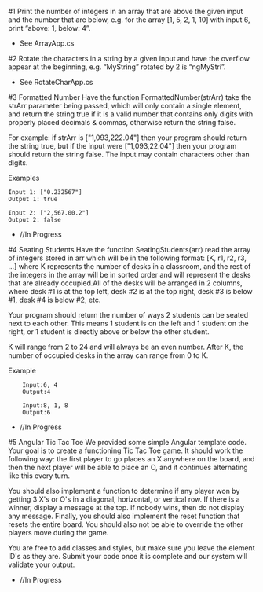 #1 Print the number of integers in an array that are above the given input and the number that are below, e.g. for the array [1, 5, 2, 1, 10] with input 6, print “above: 1, below: 4”.
  - See ArrayApp.cs

#2 Rotate the characters in a string by a given input and have the overflow appear at the beginning, e.g. “MyString” rotated by 2 is “ngMyStri”.
  - See RotateCharApp.cs

#3  Formatted Number
  Have the function FormattedNumber(strArr) take the strArr parameter being passed, which will only contain a single element, and return the string true if it is a valid number that contains only digits with properly placed decimals & commas, otherwise return the string false.                   

For example: if strArr is ["1,093,222.04"] then your program should return the string true, but if the input were ["1,093,22.04"] then your program should return the string   false. The input may contain characters other than digits.                                                 

  Examples     
  
    Input 1: ["0.232567"]                                        
    Output 1: true                                               
                                                             
    Input 2: ["2,567.00.2"]                                      
    Output 2: false
  - //In Progress

#4 Seating Students
  Have the function SeatingStudents(arr) read the array of integers stored in arr which will be in the following format: [K, r1, r2, r3, ...] where K represents the number of desks in a classroom, and the rest of the integers in the array will be in sorted order and will represent the desks that are already occupied.All of the desks will be arranged in 2 columns, where desk #1 is at the top left, desk #2 is at the top right, desk #3 is below #1, desk #4 is below #2, etc. 

  Your program should return the number of ways 2 students can be seated next to each other. This means 1 student is on the left and 1 student on the right, or 1 student is directly above or below the other student.

  K will range from 2 to 24 and will always be an even number. After K, the number of occupied desks in the array can range from 0 to K. 
        
  Example
  
        Input:6, 4
        Output:4
        
        Input:8, 1, 8
        Output:6
  - //In Progress

#5 Angular Tic Tac Toe
  We provided some simple Angular template code. Your goal is to create a functioning Tic Tac Toe game. It should work the following way: the first player to go places an X anywhere on the board, and then the next player will be able to place an O, and it continues alternating like this every turn.

  You should also implement a function to determine if any player won by getting 3 X's or O's in a diagonal, horizontal, or vertical row. If there is a winner, display a message at the top. If nobody wins, then do not display any message. Finally, you should also implement the reset function that resets the entire board. You should also not be able to override the other players move during the game.

  You are free to add classes and styles, but make sure you leave the element ID's as they are. Submit your code once it is complete and our system will validate your output.
  - //In Progress
